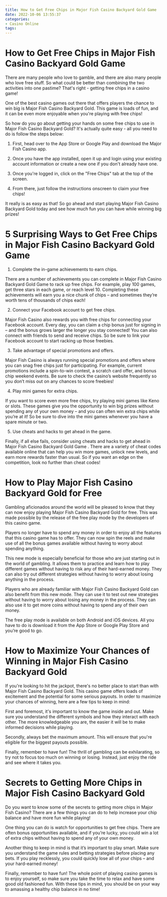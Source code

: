 ```yaml
---
title: How to Get Free Chips in Major Fish Casino Backyard Gold Game
date: 2022-10-06 13:55:37
categories:
- Casino Online
tags:
---
```



#  How to Get Free Chips in Major Fish Casino Backyard Gold Game

There are many people who love to gamble, and there are also many people who love free stuff. So what could be better than combining the two activities into one pastime? That's right - getting free chips in a casino game!

One of the best casino games out there that offers players the chance to win big is Major Fish Casino Backyard Gold. This game is loads of fun, and it can be even more enjoyable when you're playing with free chips!

So how do you go about getting your hands on some free chips to use in Major Fish Casino Backyard Gold? It's actually quite easy - all you need to do is follow the steps below:

1. First, head over to the App Store or Google Play and download the Major Fish Casino app.

2. Once you have the app installed, open it up and login using your existing account information or create a new one if you don't already have one.

3. Once you're logged in, click on the "Free Chips" tab at the top of the screen.

4. From there, just follow the instructions onscreen to claim your free chips!


It really is as easy as that! So go ahead and start playing Major Fish Casino Backyard Gold today and see how much fun you can have while winning big prizes!

#  5 Surprising Ways to Get Free Chips in Major Fish Casino Backyard Gold Game

1. Complete the in-game achievements to earn chips.

There are a number of achievements you can complete in Major Fish Casino Backyard Gold Game to rack up free chips. For example, play 100 games, get three stars in each game, or reach level 10. Completing these achievements will earn you a nice chunk of chips – and sometimes they’re worth tens of thousands of chips each!

2. Connect your Facebook account to get free chips.

Major Fish Casino also rewards you with free chips for connecting your Facebook account. Every day, you can claim a chip bonus just for signing in – and the bonus grows larger the longer you stay connected! You can also connect with friends to send and receive chips. So be sure to link your Facebook account to start racking up those freebies.

3. Take advantage of special promotions and offers.

Major Fish Casino is always running special promotions and offers where you can snag free chips just for participating. For example, current promotions include a spin-to-win contest, a scratch card offer, and bonus chip weekend events. Be sure to check the casino’s website frequently so you don’t miss out on any chances to score freebies!

4. Play mini games for extra chips.

If you want to score even more free chips, try playing mini games like Keno or slots. These games give you the opportunity to win big prizes without spending any of your own money – and you can often win extra chips while you’re at it! So be sure to dive into the mini games whenever you have a spare minute or two.

5. Use cheats and hacks to get ahead in the game.

Finally, if all else fails, consider using cheats and hacks to get ahead in Major Fish Casino Backyard Gold Game . There are a variety of cheat codes available online that can help you win more games, unlock new levels, and earn more rewards faster than usual. So if you want an edge on the competition, look no further than cheat codes!

#  How to Play Major Fish Casino Backyard Gold for Free

Gambling aficionados around the world will be pleased to know that they can now enjoy playing Major Fish Casino Backyard Gold for free. This was made possible by the release of the free play mode by the developers of this casino game.

 Players no longer have to spend any money in order to enjoy all the features that this casino game has to offer. They can now spin the reels and make use of all the bonus games available without having to worry about spending anything.

This new mode is especially beneficial for those who are just starting out in the world of gambling. It allows them to practice and learn how to play different games without having to risk any of their hard-earned money. They can also try out different strategies without having to worry about losing anything in the process.

Players who are already familiar with Major Fish Casino Backyard Gold can also benefit from this new mode. They can use it to test out new strategies without having to worry about losing any money in the process. They can also use it to get more coins without having to spend any of their own money.

The free play mode is available on both Android and iOS devices. All you have to do is download it from the App Store or Google Play Store and you’re good to go.

#  How to Maximize Your Chances of Winning in Major Fish Casino Backyard Gold

If you're looking to hit the jackpot, there's no better place to start than with Major Fish Casino Backyard Gold. This casino game offers loads of excitement and the potential for some serious payouts. In order to maximize your chances of winning, here are a few tips to keep in mind:

First and foremost, it's important to know the game inside and out. Make sure you understand the different symbols and how they interact with each other. The more knowledgeable you are, the easier it will be to make informed decisions while playing.

Secondly, always bet the maximum amount. This will ensure that you're eligible for the biggest payouts possible.

Finally, remember to have fun! The thrill of gambling can be exhilarating, so try not to focus too much on winning or losing. Instead, just enjoy the ride and see where it takes you.

#  Secrets to Getting More Chips in Major Fish Casino Backyard Gold

Do you want to know some of the secrets to getting more chips in Major Fish Casino? There are a few things you can do to help increase your chip balance and have more fun while playing!

One thing you can do is watch for opportunities to get free chips. There are often bonus opportunities available, and if you’re lucky, you could win a lot of extra chips without having to spend any of your own money.

Another thing to keep in mind is that it’s important to play smart. Make sure you understand the game rules and betting strategies before placing any bets. If you play recklessly, you could quickly lose all of your chips – and your hard-earned money!

Finally, remember to have fun! The whole point of playing casino games is to enjoy yourself, so make sure you take the time to relax and have some good old fashioned fun. With these tips in mind, you should be on your way to amassing a healthy chip balance in no time!